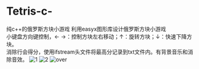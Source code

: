 # Tetris-c-
纯c++的俄罗斯方块小游戏
利用easyx图形库设计俄罗斯方块小游戏  
小键盘方向键控制，← →：控制方块左右移动；↑：旋转方块；↓：快速下降方块。  
消除行会得分，使用ifstream头文件将最高分记录到txt文件内。有背景音乐和消除音效。
![1](https://user-images.githubusercontent.com/66019283/190573999-d7052380-f86a-444c-bd0d-65b7b05daaa4.png)
![2](https://user-images.githubusercontent.com/66019283/190574014-31eeaba4-f790-4e92-99a2-f7a810333f6c.png)
![over](https://user-images.githubusercontent.com/66019283/190574018-d9fe3bc1-5526-420c-bdb8-e908659f300f.png)
